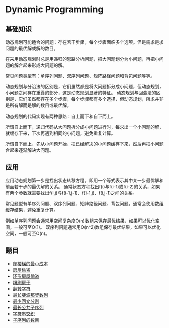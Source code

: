 # Dynamic Programming

## 基础知识

动态规划可能适合的问题：存在若干步骤，每个步骤面临多个选项。但是需求是求问题的最优解或解的数目。

在采用动态规划时总是用递归的思路分析问题，把大问题划分为小问题，再把小问题的解合起来形成大问题的解。

常见问题类型有：单序列问题、双序列问题、矩阵路径问题和背包问题等等。

动态规划与分治法的区别是，它们虽然都是将大问题拆分成小问题，但动态规划，小问题之间存在重叠的部分，这是动态规划显著的特征。
动态规划与回溯法的区别是，它们虽然都存在多个步骤，每个步骤都有多个选择，但动态规划，所求并非是所有解而是解的数目或最优解。

动态规划的代码实现有两种思路：自上而下和自下而上。

所谓自上而下，递归代码从大问题拆分成小问题进行时，每求出一个小问题的解，就缓存下来，下次再遇到相同的小问题，避免重复计算。

所谓自下而上，先从小问题开始，把已经解决的小问题缓存下来，然后再把小问题合起来逐渐解决大问题。

## 应用

应用动态规划第一步是找出状态转移方程，即用一个等式表示其中某一步最优解和前面若干步的最优解的关系。
通常状态方程找出f(i)与f(i-1)或f(i-2)的关系，如果有两个参数就需要找出f(i,j)与f(i-1,j-1)、f(i-1,j)、f(i,j-1)之间的关系。

常见题型有单序列问题、双序列问题、矩阵路径问题、背包问题。通常会使用数组缓存结果，避免重复计算。

例如单序列问题会通常用空间复杂度O(n)数组来保存最优结果，如果可以优化空间，一般可至O(1)。
双序列问题通常用O(n^2)数组保存最优结果，如果可以优化空间，一般可至O(n)。

## 题目

* [爬楼梯的最小成本](src/main/java/io/dure/coding/dynamicprogramming/MinCostClimbingStairs.java)
* [房屋偷盗](src/main/java/io/dure/coding/dynamicprogramming/Rob.java)
* [环形房屋偷盗](src/main/java/io/dure/coding/dynamicprogramming/Rob2.java)
* [粉刷房子](src/main/java/io/dure/coding/dynamicprogramming/MinCost.java)
* [翻转字符](src/main/java/io/dure/coding/dynamicprogramming/MinFlipsMonoIncr.java)
* [最长斐波那契数列](src/main/java/io/dure/coding/dynamicprogramming/LenLongestFibSubseq.java)
* [最少回文分割](src/main/java/io/dure/coding/dynamicprogramming/MinCut.java)
* [最长公共子序列](src/main/java/io/dure/coding/dynamicprogramming/LongestCommonSubsequence.java)
* [字符串交织](src/main/java/io/dure/coding/dynamicprogramming/IsInterleave.java)
* [子序列的数目](src/main/java/io/dure/coding/dynamicprogramming/NumDistinct.java)
